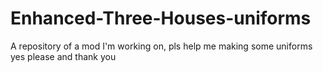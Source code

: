 # Enhanced-Three-Houses-uniforms
A repository of a mod I'm working on, pls help me making some uniforms yes please and thank you
